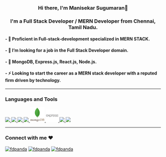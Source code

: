 <h3 align="center">Hi there, I'm Manisekar Sugumaran👋</h3> 
<h3 align="center">I'm a Full Stack Developer / MERN Developer from <b>Chennai, Tamil Nadu.</b></h3>
<h4>- 🔭 Proficient in Full-stack-development specialized in MERN STACK.</h4>
<h4>- 👯 I’m looking for a job in the Full Stack Developer domain.</h4> 
<h4>- 🥅 MongoDB, Express.js, React.js, Node.js.</h4>
<h4>- ⚡ Looking to start the career as a MERN stack developer with a reputed firm driven by technology.</h4>

---

### Languages and Tools
<p align="left"> 
    <a href="https://www.w3.org/html/" target="_blank"> <img src="https://img.icons8.com/color/48/000000/html-5.png"/> </a> 
    <a href="https://www.w3schools.com/css/" target="_blank"> <img src="https://img.icons8.com/color/48/000000/css3.png"/> </a> 
    <a href="https://getbootstrap.com" target="_blank"> <img src="https://img.icons8.com/color/48/000000/bootstrap.png"/> </a>
    <a href="https://developer.mozilla.org/en-US/docs/Web/JavaScript" target="_blank"> <img src="https://img.icons8.com/color/48/000000/javascript.png"/> </a>
    <a href="https://www.mongodb.com/" target="_blank"> <img src="https://raw.githubusercontent.com/devicons/devicon/master/icons/mongodb/mongodb-original-wordmark.svg" alt="mongodb" width="48" height="48"/> </a>
     <a href="https://expressjs.com" target="_blank"> <img src="https://raw.githubusercontent.com/devicons/devicon/master/icons/express/express-original-wordmark.svg" alt="express" width="40" height="40"/> </a>
    <a href="https://reactjs.org/" target="_blank"> <img src="https://img.icons8.com/color/48/000000/react-native.png"/> </a>
     <a style="padding-right:8px;" href="https://nodejs.org" target="_blank"> <img src="https://img.icons8.com/color/48/000000/nodejs.png"/> </a>   
</p>

---

### Connect with me ❤️
<p align="left">
<a href="https://fd-portfolio.netlify.app/" target="blank"><img align="center" src="https://cdn.jsdelivr.net/npm/simple-icons@3.0.1/icons/dev-dot-to.svg" alt="fdpanda" height="30" width="40" /></a>
<a href="https://www.linkedin.com/in/manisekar-sugumaran-331134168/" target="blank"><img align="center" src="https://raw.githubusercontent.com/rahuldkjain/github-profile-readme-generator/master/src/images/icons/Social/linked-in-alt.svg" alt="fdpanda" height="30" width="40" /></a>
<a href="https://www.instagram.com/fd_panda/" target="blank"><img align="center" src="https://raw.githubusercontent.com/rahuldkjain/github-profile-readme-generator/master/src/images/icons/Social/instagram.svg" alt="fdpanda" height="30" width="40" /></a>
</p>
